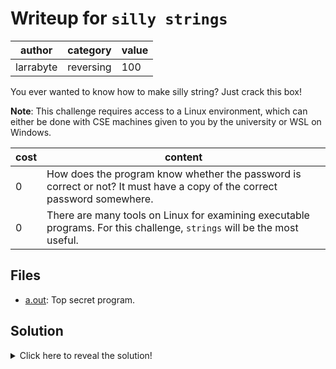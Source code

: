 # Writeup for `silly strings`

|   author  |  category | value |
|-----------|-----------|-------|
| larrabyte | reversing |  100  |

You ever wanted to know how to make silly string? Just crack this box!

**Note**: This challenge requires access to a Linux environment, which can either be done with CSE machines given to you by the university or WSL on Windows.

| cost |                                                         content                                                          |
|------|--------------------------------------------------------------------------------------------------------------------------|
|  0   | How does the program know whether the password is correct or not? It must have a copy of the correct password somewhere. |
|  0   | There are many tools on Linux for examining executable programs. For this challenge, `strings` will be the most useful.  |

## Files

- [a.out](a.out): Top secret program.

## Solution

<details>
<summary>Click here to reveal the solution!</summary>

### The Big Idea

Using `strings` to locate a password embedded within the binary.

### Walkthrough

`strings` is a program on Linux that prints all valid strings of length 4 or more embedded inside a file. If we run it on our binary, we don't see any mention of a flag, but we do see `TOP_SECRET_PASSWORD_DO_NOT_REVEAL`. If we input this for the password, the flag is revealed.

### Flag(s)

- `OWEEK{n07_ex4c7ly_7he_m057_5ecure_b0x}`

</details>
